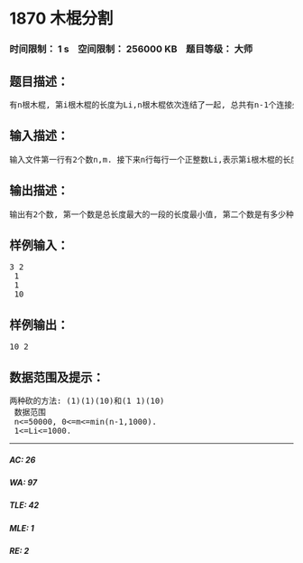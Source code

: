 # 1870 木棍分割   
### 时间限制： 1 s&nbsp;&nbsp;&nbsp;&nbsp;空间限制： 256000 KB&nbsp;&nbsp;&nbsp;&nbsp;题目等级： 大师  
## 题目描述：  

<pre>
有n根木棍, 第i根木棍的长度为Li,n根木棍依次连结了一起, 总共有n-1个连接处. 现在允许你最多砍断m个连接处, 砍完后n根木棍被分成了很多段,要求满足总长度最大的一段长度最小, 并且输出有多少种砍的方法使得总长度最大的一段长度最小. 并将结果<a href="http://61.187.179.132/JudgeOnline/discuss/thread.php?tid=380">mod 10007。。。</a>
</pre>
  
  
## 输入描述：  

<pre>
输入文件第一行有2个数n,m. 接下来n行每行一个正整数Li,表示第i根木棍的长度.
</pre>
  
  
## 输出描述：  

<pre>
输出有2个数, 第一个数是总长度最大的一段的长度最小值, 第二个数是有多少种砍的方法使得满足条件.
</pre>
  
  
## 样例输入：  

<pre>
3 2   
 1   
 1  
 10
</pre>
  
  
## 样例输出：  

<pre>
10 2
</pre>
  
  
## 数据范围及提示：  

<pre>
两种砍的方法: (1)(1)(10)和(1 1)(10)  
 数据范围   
 n<=50000, 0<=m<=min(n-1,1000).  
 1<=Li<=1000.
</pre>
  
  
***  

##### AC: 26  
##### WA: 97  
##### TLE: 42  
##### MLE: 1  
##### RE: 2  
